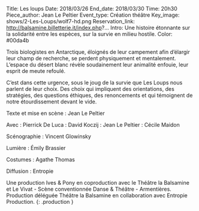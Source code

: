 Title: Les loups
Date: 2018/03/26
End_date: 2018/03/30
Time: 20h30
Piece_author: Jean Le Peltier
Event_type: Création théâtre
Key_image: shows/2-Les-Loups/wolf7-hd.png
Reservation_link: http://balsamine.billetterie.it/index.php?...
Intro: Une histoire étonnante sur la solidarité entre les espèces, sur la survie en milieu hostile.
Color: #00da4b


Trois biologistes en Antarctique, éloignés de leur campement afin d’élargir leur champ de recherche, se perdent physiquement et mentalement. L’espace du désert blanc révèle soudainement leur animalité enfouie, leur esprit de meute refoulé.

C’est dans cette urgence, sous le joug de la survie que Les Loups nous parlent de leur choix. Des choix qui impliquent des orientations, des stratégies, des questions éthiques, des renoncements et qui témoignent de notre étourdissement devant le vide.


Texte et mise en scène
:   Jean Le Peltier

Avec
:   Pierrick De Luca
:   David Koczij
:   Jean Le Peltier
:   Cécile Maidon

Scénographie
:   Vincent Glowinsky

Lumière
:   Émily Brassier

Costumes
:   Agathe Thomas

Diffusion
:   Entropie

Une production Ives &amp; Pony en coproduction avec le Théâtre la Balsamine et Le Vivat - Scène conventionnée Danse & Théâtre - Armentières. 
Production déléguée Théâtre la Balsamine en collaboration avec Entropie Production.
{: .production }
